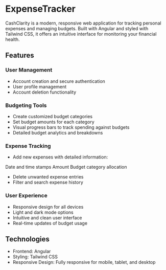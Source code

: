 
# ExpenseTracker

CashClarity is a modern, responsive web application for tracking personal expenses and managing budgets. Built with Angular and styled with Tailwind CSS, it offers an intuitive interface for monitoring your financial health.

## Features
### User Management

* Account creation and secure authentication
* User profile management
* Account deletion functionality

### Budgeting Tools

* Create customized budget categories
* Set budget amounts for each category
* Visual progress bars to track spending against budgets
* Detailed budget analytics and breakdowns

### Expense Tracking

* Add new expenses with detailed information:

Date and time stamps
Amount
Budget category allocation


* Delete unwanted expense entries
* Filter and search expense history

### User Experience

* Responsive design for all devices
* Light and dark mode options
* Intuitive and clean user interface
* Real-time updates of budget usage

## Technologies

* Frontend: Angular
* Styling: Tailwind CSS
* Responsive Design: Fully responsive for mobile, tablet, and desktop
